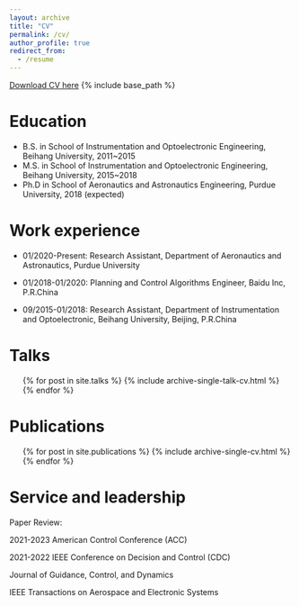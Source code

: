 ```yaml
---
layout: archive
title: "CV"
permalink: /cv/
author_profile: true
redirect_from:
  - /resume
---
```

[Download CV here](http://ChaoyingPei.github.io/files/CV.pdf)
{% include base_path %}

Education
======
* B.S. in School of Instrumentation and Optoelectronic Engineering, Beihang University, 2011~2015
* M.S. in School of Instrumentation and Optoelectronic Engineering, Beihang University, 2015~2018
* Ph.D in School of Aeronautics and Astronautics Engineering, Purdue University, 2018 (expected)

Work experience
======
* 01/2020-Present: Research Assistant, Department of Aeronautics and Astronautics, Purdue University

* 01/2018-01/2020: Planning and Control Algorithms Engineer, Baidu Inc, P.R.China 

* 09/2015-01/2018: Research Assistant, Department of Instrumentation and Optoelectronic, Beihang University, Beijing, P.R.China

Talks
======
  <ul>{% for post in site.talks %}
    {% include archive-single-talk-cv.html %}
  {% endfor %}</ul>

Publications
======
  <ul>{% for post in site.publications %}
    {% include archive-single-cv.html %}
  {% endfor %}</ul>
  
Service and leadership
======
Paper Review: 

2021-2023 American Control Conference (ACC)

2021-2022 IEEE Conference on Decision and Control (CDC)

Journal of Guidance, Control, and Dynamics

IEEE Transactions on Aerospace and Electronic Systems

